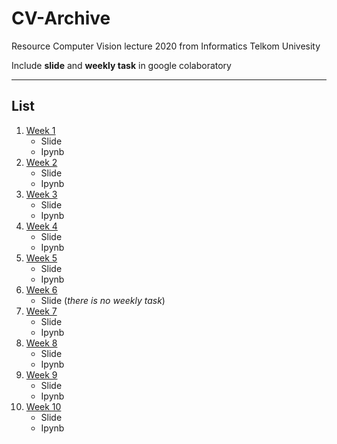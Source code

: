 # CV-Archive
Resource Computer Vision lecture 2020 from Informatics Telkom Univesity

Include **slide** and **weekly task** in google colaboratory

---

## List
1. [Week 1](https://github.com/evanezcent/CV-Archive/tree/master/Week%20-%201)
    - Slide
    - Ipynb
2. [Week 2](https://github.com/evanezcent/CV-Archive/tree/master/Week%20-%202/)
    - Slide
    - Ipynb
3. [Week 3](https://github.com/evanezcent/CV-Archive/tree/master/Week%20-%203/)
    - Slide
    - Ipynb
4. [Week 4](https://github.com/evanezcent/CV-Archive/tree/master/Week%20-%204/)
    - Slide
    - Ipynb
5. [Week 5](https://github.com/evanezcent/CV-Archive/tree/master/Week%20-%205/)
    - Slide
    - Ipynb
6. [Week 6](https://github.com/evanezcent/CV-Archive/tree/master/Week%20-%206/)
    - Slide (*there is no weekly task*)
7. [Week 7](https://github.com/evanezcent/CV-Archive/tree/master/Week%20-%207/)
    - Slide
    - Ipynb
8. [Week 8](https://github.com/evanezcent/CV-Archive/tree/master/Week%20-%208/)
    - Slide
    - Ipynb
9. [Week 9](https://github.com/evanezcent/CV-Archive/tree/master/Week%20-%209/)
    - Slide
    - Ipynb
9. [Week 10](https://github.com/evanezcent/CV-Archive/tree/master/Week%20-%2010/)
    - Slide
    - Ipynb

